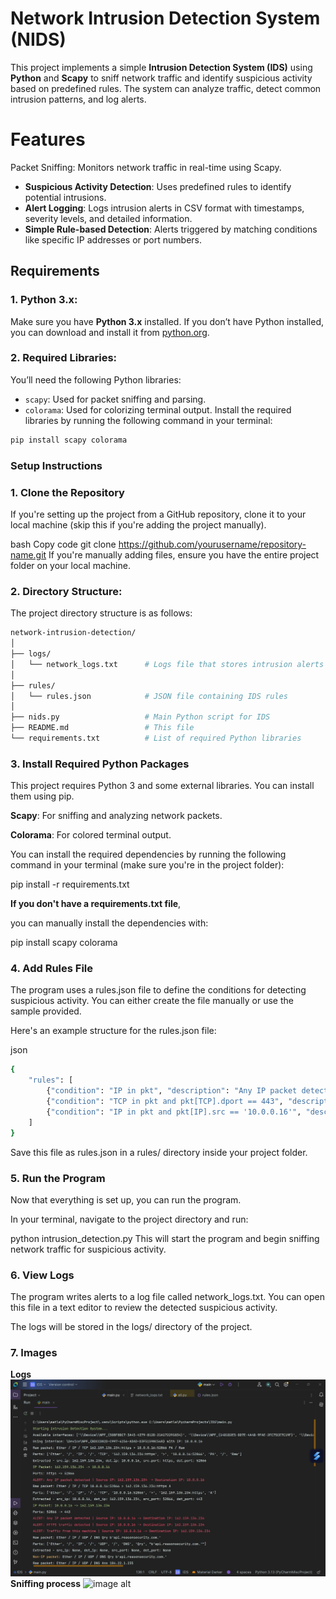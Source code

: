 # Network Intrusion Detection System (NIDS)

This project implements a simple **Intrusion Detection System (IDS)** using **Python** and **Scapy** to sniff network traffic and identify suspicious activity based on predefined rules. The system can analyze traffic, detect common intrusion patterns, and log alerts.

# Features
Packet Sniffing: Monitors network traffic in real-time using Scapy.
- **Suspicious Activity Detection**: Uses predefined rules to identify potential intrusions.
- **Alert Logging**: Logs intrusion alerts in CSV format with timestamps, severity levels, and detailed information.
- **Simple Rule-based Detection**: Alerts triggered by matching conditions like specific IP addresses or port numbers.


## Requirements

### 1. **Python 3.x**:
Make sure you have **Python 3.x** installed. If you don’t have Python installed, you can download and install it from [python.org](https://www.python.org/downloads/).

### 2. **Required Libraries**:
You’ll need the following Python libraries:
- `scapy`: Used for packet sniffing and parsing.
- `colorama`: Used for colorizing terminal output.
Install the required libraries by running the following command in your terminal:

```bash
pip install scapy colorama
```

### Setup Instructions
### 1. Clone the Repository
If you're setting up the project from a GitHub repository, clone it to your local machine (skip this if you're adding the project manually).

bash
Copy code
git clone https://github.com/yourusername/repository-name.git
If you're manually adding files, ensure you have the entire project folder on your local machine.

### 2. Directory Structure:

The project directory structure is as follows:

```bash
network-intrusion-detection/
│
├── logs/
│   └── network_logs.txt      # Logs file that stores intrusion alerts
│
├── rules/
│   └── rules.json            # JSON file containing IDS rules
│
├── nids.py                   # Main Python script for IDS
├── README.md                 # This file
└── requirements.txt          # List of required Python libraries
```

### 3. Install Required Python Packages
This project requires Python 3 and some external libraries. You can install them using pip.

**Scapy**: For sniffing and analyzing network packets.

**Colorama**: For colored terminal output.

You can install the required dependencies by running the following command in your terminal (make sure you're in the project folder):


pip install -r requirements.txt

**If you don't have a requirements.txt file**,

you can manually install the dependencies with:

pip install scapy colorama

### 4. Add Rules File
The program uses a rules.json file to define the conditions for detecting suspicious activity. You can either create the file manually or use the sample provided.

Here's an example structure for the rules.json file:

json
```bash
{
    "rules": [
        {"condition": "IP in pkt", "description": "Any IP packet detected"},
        {"condition": "TCP in pkt and pkt[TCP].dport == 443", "description": "HTTPS traffic detected"},
        {"condition": "IP in pkt and pkt[IP].src == '10.0.0.16'", "description": "Traffic from this machine"}
    ]
}
```
Save this file as rules.json in a rules/ directory inside your project folder.

### 5. Run the Program
Now that everything is set up, you can run the program.

In your terminal, navigate to the project directory and run:

python intrusion_detection.py
This will start the program and begin sniffing network traffic for suspicious activity.

### 6. View Logs
The program writes alerts to a log file called network_logs.txt. You can open this file in a text editor to review the detected suspicious activity.

The logs will be stored in the logs/ directory of the project.

### 7. Images
**Logs**
![image alt](https://github.com/Matlaba-Machaka/IntrusionDetectionSystem/blob/f30cf1b69a8c685a4170bd4336f176d40c8c77d0/Sniffing.jpg)
**Sniffing process**
![image alt]()

